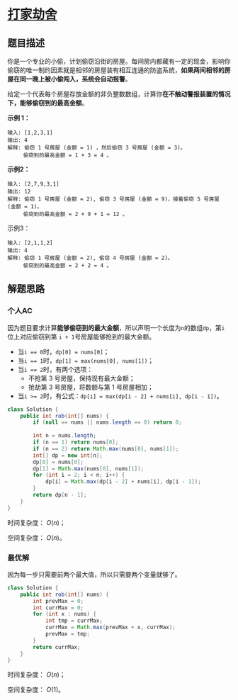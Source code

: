 # [打家劫舍](https://leetcode-cn.com/problems/house-robber/)

## 题目描述

你是一个专业的小偷，计划偷窃沿街的房屋。每间房内都藏有一定的现金，影响你偷窃的唯一制约因素就是相邻的房屋装有相互连通的防盗系统，**如果两间相邻的房屋在同一晚上被小偷闯入，系统会自动报警**。

给定一个代表每个房屋存放金额的非负整数数组，计算你**在不触动警报装置的情况下，能够偷窃到的最高金额**。

**示例 1：**

```
输入: [1,2,3,1]
输出: 4
解释: 偷窃 1 号房屋 (金额 = 1) ，然后偷窃 3 号房屋 (金额 = 3)。
     偷窃到的最高金额 = 1 + 3 = 4 。
```

**示例2：**

```
输入: [2,7,9,3,1]
输出: 12
解释: 偷窃 1 号房屋 (金额 = 2), 偷窃 3 号房屋 (金额 = 9)，接着偷窃 5 号房屋 (金额 = 1)。
     偷窃到的最高金额 = 2 + 9 + 1 = 12 。
```

示例3：

```
输入: [2,1,1,2]
输出: 4
解释: 偷窃 1 号房屋 (金额 = 2), 偷窃 4 号房屋 (金额 = 2)。
	 偷窃到的最高金额 = 2 + 2 = 4 。
```

## 解题思路

### 个人AC

因为题目要求计算**能够偷窃到的最大金额**，所以声明一个长度为`n`的数组`dp`，第`i`位上对应偷窃到第 `i + 1`号房屋能够抢到的最大金额。

- 当`i == 0`时，`dp[0] = nums[0]`；
- 当`i == 1`时，`dp[1] = max(nums[0], nums[1])`；
- 当`i == 2`时，有两个选项：
  - 不抢第 3 号房屋，保持现有最大金额；
  - 抢劫第 3 号房屋，将数额与第 1 号房屋相加；
- 当`i >= 2`时，有公式：`dp[i] = max(dp[i - 2] + nums[i], dp[i - 1])`。

```Java
class Solution {
    public int rob(int[] nums) {
        if (null == nums || nums.length == 0) return 0;
        
        int n = nums.length;
        if (n == 1) return nums[0];
        if (n == 2) return Math.max(nums[0], nums[1]);
        int[] dp = new int[n];
        dp[0] = nums[0];
        dp[1] = Math.max(nums[0], nums[1]);
        for (int i = 2; i < n; i++) {
            dp[i] = Math.max(dp[i - 2] + nums[i], dp[i - 1]);
        }
        return dp[n - 1];
    }
}
```

时间复杂度： $O(n)$；

空间复杂度： $O(n)$。

### 最优解

因为每一步只需要前两个最大值，所以只需要两个变量就够了。

```Java
class Solution {
    public int rob(int[] nums) {
        int prevMax = 0;
        int currMax = 0;
        for (int x : nums) {
            int tmp = currMax;
            currMax = Math.max(prevMax + x, currMax);
            prevMax = tmp;
        }
        return currMax;
    }
}
```

时间复杂度： $O(n)$；

空间复杂度： $O(1)$。

